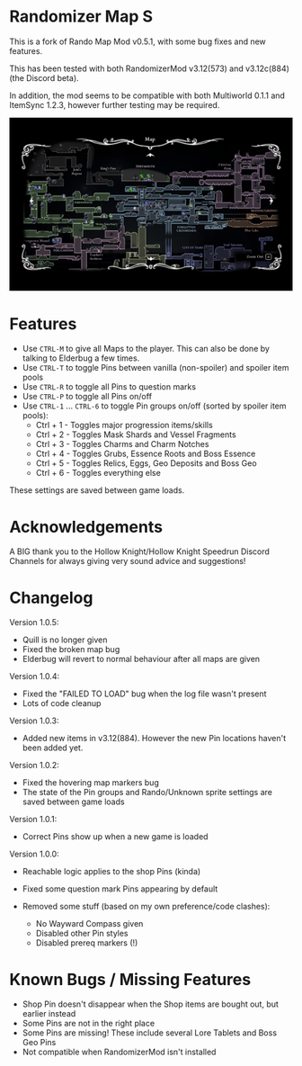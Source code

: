# Randomizer Map S

This is a fork of Rando Map Mod v0.5.1, with some bug fixes and new features.

This has been tested with both RandomizerMod v3.12(573) and v3.12c(884) (the Discord beta).

In addition, the mod seems to be compatible with both Multiworld 0.1.1 and ItemSync 1.2.3, however further testing may be required.

![Example Screenshot](./readmeAssets/screenshot.jpg)

# Features
- Use `CTRL-M` to give all Maps to the player. This can also be done by talking to Elderbug a few times.
- Use `CTRL-T` to toggle Pins between vanilla (non-spoiler) and spoiler item pools
- Use `CTRL-R` to toggle all Pins to question marks
- Use `CTRL-P` to toggle all Pins on/off
- Use `CTRL-1` ... `CTRL-6` to toggle Pin groups on/off (sorted by spoiler item pools):
    - Ctrl + 1 - Toggles major progression items/skills
    - Ctrl + 2 - Toggles Mask Shards and Vessel Fragments
    - Ctrl + 3 - Toggles Charms and Charm Notches
    - Ctrl + 4 - Toggles Grubs, Essence Roots and Boss Essence
    - Ctrl + 5 - Toggles Relics, Eggs, Geo Deposits and Boss Geo
    - Ctrl + 6 - Toggles everything else

These settings are saved between game loads.

# Acknowledgements
A BIG thank you to the Hollow Knight/Hollow Knight Speedrun Discord Channels for always giving very sound advice and suggestions!

# Changelog
Version 1.0.5:
- Quill is no longer given
- Fixed the broken map bug
- Elderbug will revert to normal behaviour after all maps are given

Version 1.0.4:
- Fixed the "FAILED TO LOAD" bug when the log file wasn't present
- Lots of code cleanup

Version 1.0.3:
- Added new items in v3.12(884). However the new Pin locations haven't been added yet.

Version 1.0.2:
- Fixed the hovering map markers bug
- The state of the Pin groups and Rando/Unknown sprite settings are saved between game loads

Version 1.0.1:
- Correct Pins show up when a new game is loaded

Version 1.0.0:
- Reachable logic applies to the shop Pins (kinda)
- Fixed some question mark Pins appearing by default

- Removed some stuff (based on my own preference/code clashes):
    - No Wayward Compass given
    - Disabled other Pin styles
    - Disabled prereq markers (!)

# Known Bugs / Missing Features
- Shop Pin doesn't disappear when the Shop items are bought out, but earlier instead
- Some Pins are not in the right place
- Some Pins are missing! These include several Lore Tablets and Boss Geo Pins
- Not compatible when RandomizerMod isn't installed
